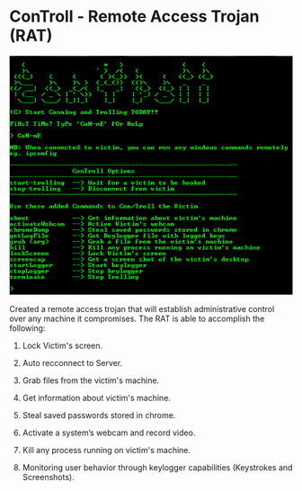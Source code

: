 # ConTroll - Remote Access Trojan (RAT)

![alt text](img/1.png)

Created a remote access trojan that will establish administrative control over any machine it compromises. The RAT is able to accomplish the following:

1. Lock Victim's screen.

2. Auto recconnect to Server.

3. Grab files from the victim's machine.

4. Get information about victim's machine.

5. Steal saved passwords stored in chrome.

6. Activate a system’s webcam and record video.

7. Kill any process running on victim's machine.

8. Monitoring user behavior through keylogger capabilities (Keystrokes and Screenshots).
